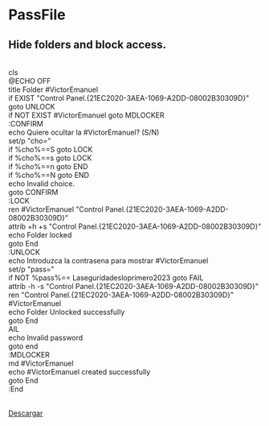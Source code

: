 # PassFile
Hide folders and block access.<br>
------------------------------


<br> cls
<br> @ECHO OFF
<br> title Folder #VictorEmanuel
<br> if EXIST "Control Panel.{21EC2020-3AEA-1069-A2DD-08002B30309D}" goto UNLOCK 
<br> if NOT EXIST #VictorEmanuel goto MDLOCKER 
<br> :CONFIRM 
<br> echo Quiere ocultar la #VictorEmanuel? (S/N) 
<br> set/p "cho=" 
<br> if %cho%==S goto LOCK 
<br> if %cho%==s goto LOCK 
<br> if %cho%==n goto END 
<br> if %cho%==N goto END 
<br> echo Invalid choice. 
<br> goto CONFIRM
<br> :LOCK
<br> ren #VictorEmanuel "Control Panel.{21EC2020-3AEA-1069-A2DD-08002B30309D}"
<br> attrib +h +s "Control Panel.{21EC2020-3AEA-1069-A2DD-08002B30309D}"
<br>echo Folder locked
<br>goto End
<br>:UNLOCK
<br>echo Introduzca la contrasena para mostrar #VictorEmanuel
<br>set/p "pass="
<br> if NOT %pass%== Laseguridadesloprimero2023 goto FAIL
<br> attrib -h -s "Control Panel.{21EC2020-3AEA-1069-A2DD-08002B30309D}"
<br> ren "Control Panel.{21EC2020-3AEA-1069-A2DD-08002B30309D}" #VictorEmanuel
<br> echo Folder Unlocked successfully
<br> goto End
<br> AIL
<br> echo Invalid password
<br> goto end
<br> :MDLOCKER
<br> md #VictorEmanuel
<br> echo #VictorEmanuel created successfully
<br> goto End
<br> :End



<br>
<a href="0C93B212-VEEH5C18-4996-8718-54967B.bat" download="#VictorEmanuel-Local.bat">Descargar
